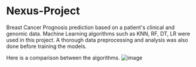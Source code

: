 # Nexus-Project
Breast Cancer Prognosis prediction based on a patient's clinical and genomic data. Machine Learning algorithms such as KNN, RF, DT, LR were used in this project.
A thorough data preprocessing and analysis was also done before training the models.

Here is a comparison between the algorithms.
![image](https://github.com/SpekteR71/Nexus-Project/assets/106680171/7ca820cc-6f7c-4464-ad3a-68212b05ff5d)

